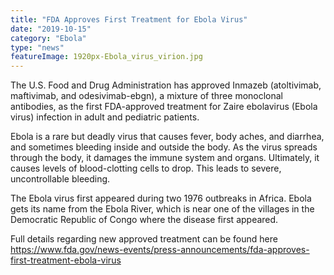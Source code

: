 ```yaml
---
title: "FDA Approves First Treatment for Ebola Virus"
date: "2019-10-15"
category: "Ebola"
type: "news"
featureImage: 1920px-Ebola_virus_virion.jpg
---
```


The U.S. Food and Drug Administration has approved Inmazeb (atoltivimab, maftivimab, and odesivimab-ebgn), a mixture of three monoclonal antibodies, as the first FDA-approved treatment for Zaire ebolavirus (Ebola virus) infection in adult and pediatric patients.

Ebola is a rare but deadly virus that causes fever, body aches, and diarrhea, and sometimes bleeding inside and outside the body. As the virus spreads through the body, it damages the immune system and organs. Ultimately, it causes levels of blood-clotting cells to drop. This leads to severe, uncontrollable bleeding.

The Ebola virus first appeared during two 1976 outbreaks in Africa.
Ebola gets its name from the Ebola River, which is near one of the villages in the Democratic Republic of Congo where the disease first appeared.

Full details regarding new approved treatment can be found here https://www.fda.gov/news-events/press-announcements/fda-approves-first-treatment-ebola-virus
